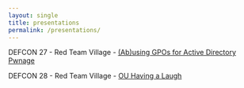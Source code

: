 ```yaml
---
layout: single
title: presentations
permalink: /presentations/
---
```


DEFCON 27 - Red Team Village - [(Ab)using GPOs for Active Directory Pwnage](https://www.slideshare.net/PetrosKoutroumpis/abusing-gpos-for-active-directory-pwnage)

DEFCON 28 - Red Team Village - [OU Having a Laugh](https://youtu.be/qUbDWzqhA4Y)

